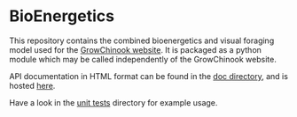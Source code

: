 # BioEnergetics

This repository contains the combined bioenergetics and visual
foraging model used for the [GrowChinook
website](http://growchinook.fw.oregonstate.edu/). It is
packaged as a python module which may be called independently of the
GrowChinook website.

API documentation in HTML format can be found in the [doc
directory](./doc), and is hosted
[here](http://growchinook.fw.oregonstate.edu/apidocs/).

Have a look in the [unit tests](./tests) directory for example usage.
